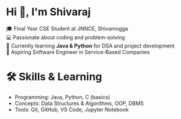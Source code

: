 # Hi 👋, I'm Shivaraj  

🎓 Final Year CSE Student at JNNCE, Shivamogga  
💻 Passionate about coding and problem-solving  
📘 Currently learning **Java & Python** for DSA and project development  
🚀 Aspiring Software Engineer in Service-Based Companies 
# 🛠️ Skills & Learning
- Programming: Java, Python, C (basics)  
- Concepts: Data Structures & Algorithms, OOP, DBMS  
- Tools: Git, GitHub, VS Code, Jupyter Notebook
